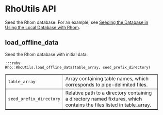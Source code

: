 # RhoUtils API

Seed the Rhom database. For an example, see [Seeding the Database in Using the Local Database with Rhom](../rhodes/rhom#seeding-the-database).

## load_offline_data

Seed the Rhom database with initial data.

	:::ruby
	Rho::RhoUtils.load_offline_data(table_array, seed_prefix_directory)

<table border="1">
<tr>
	<td><code>table_array</code></td>
	<td>Array containing table names, which corresponds to pipe-delimited files.</td>
</tr>
<tr>
	<td><code>seed_prefix_directory</code></td>
	<td>Relative path to a directory containing a directory named fixtures, which contains the files listed in table_array.</td>
</tr>
</table>